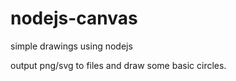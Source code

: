 # nodejs-canvas
simple drawings using nodejs

output png/svg to files and draw some basic circles. 
